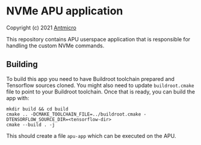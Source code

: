 NVMe APU application
====================

Copyright (c) 2021 [Antmicro](https://www.antmicro.com)

This repository contains APU userspace application that is responsible for handling the custom NVMe commands.

Building
--------

To build this app you need to have Buildroot toolchain prepared and Tensorflow sources cloned.
You might also need to update `buildroot.cmake` file to point to your Buildroot toolchain.
Once that is ready, you can build the app with:

    mkdir build && cd build
    cmake .. -DCMAKE_TOOLCHAIN_FILE=../buildroot.cmake -DTENSORFLOW_SOURCE_DIR=<tensorflow-dir>
    cmake --build . -j

This should create a file `apu-app` which can be executed on the APU.
